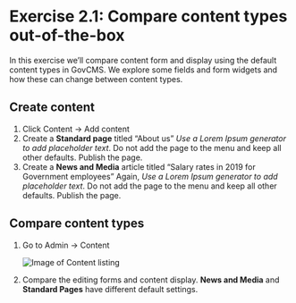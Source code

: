 # Exercise 2.1: Compare content types out-of-the-box

In this exercise we’ll compare content form and display using the default content types in GovCMS. We explore some fields and form widgets and how these can change between content types.

## Create content

1. Click Content → Add content
2. Create a **Standard page** titled “About us” _Use a Lorem Ipsum generator to add placeholder text_. Do not add the page to the menu and keep all other defaults. Publish the page.
3. Create a **News and Media** article titled “Salary rates in 2019 for Government employees” Again, _Use a Lorem Ipsum generator to add placeholder text_. Do not add the page to the menu and keep all other defaults. Publish the page.

## Compare content types

1. Go to Admin → Content 

    ![Image of Content listing](../.gitbook/assets/28.png)

2. Compare the editing forms and content display. **News and Media** and **Standard Pages** have different default settings.
